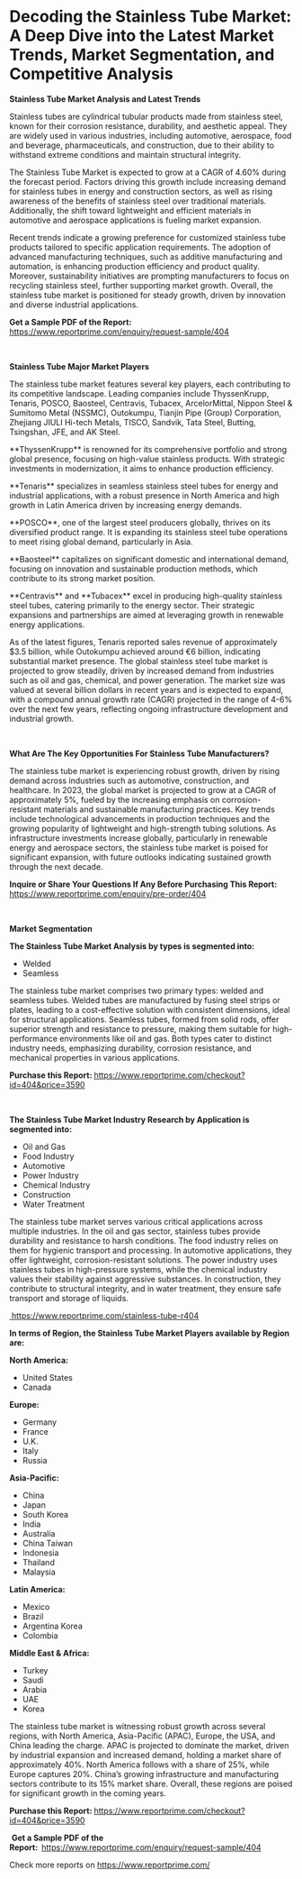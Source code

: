 <p><h1>Decoding the Stainless Tube Market: A Deep Dive into the Latest Market Trends, Market Segmentation, and Competitive Analysis</h1></p><p><strong>Stainless Tube Market Analysis and Latest Trends</strong></p>
<p><p>Stainless tubes are cylindrical tubular products made from stainless steel, known for their corrosion resistance, durability, and aesthetic appeal. They are widely used in various industries, including automotive, aerospace, food and beverage, pharmaceuticals, and construction, due to their ability to withstand extreme conditions and maintain structural integrity.</p><p>The Stainless Tube Market is expected to grow at a CAGR of 4.60% during the forecast period. Factors driving this growth include increasing demand for stainless tubes in energy and construction sectors, as well as rising awareness of the benefits of stainless steel over traditional materials. Additionally, the shift toward lightweight and efficient materials in automotive and aerospace applications is fueling market expansion.</p><p>Recent trends indicate a growing preference for customized stainless tube products tailored to specific application requirements. The adoption of advanced manufacturing techniques, such as additive manufacturing and automation, is enhancing production efficiency and product quality. Moreover, sustainability initiatives are prompting manufacturers to focus on recycling stainless steel, further supporting market growth. Overall, the stainless tube market is positioned for steady growth, driven by innovation and diverse industrial applications.</p></p>
<p><strong>Get a Sample PDF of the Report:&nbsp;</strong> <a href="https://www.reportprime.com/enquiry/request-sample/404?utm_campaign=2189&utm_medium=2&utm_source=Github&utm_content=ia&utm_term=18032025&utm_id=stainless-tube">https://www.reportprime.com/enquiry/request-sample/404</a></p>
<p>&nbsp;</p>
<p><strong>Stainless Tube Major Market Players</strong></p>
<p><p>The stainless tube market features several key players, each contributing to its competitive landscape. Leading companies include ThyssenKrupp, Tenaris, POSCO, Baosteel, Centravis, Tubacex, ArcelorMittal, Nippon Steel & Sumitomo Metal (NSSMC), Outokumpu, Tianjin Pipe (Group) Corporation, Zhejiang JIULI Hi-tech Metals, TISCO, Sandvik, Tata Steel, Butting, Tsingshan, JFE, and AK Steel.</p><p>**ThyssenKrupp** is renowned for its comprehensive portfolio and strong global presence, focusing on high-value stainless products. With strategic investments in modernization, it aims to enhance production efficiency. </p><p>**Tenaris** specializes in seamless stainless steel tubes for energy and industrial applications, with a robust presence in North America and high growth in Latin America driven by increasing energy demands. </p><p>**POSCO**, one of the largest steel producers globally, thrives on its diversified product range. It is expanding its stainless steel tube operations to meet rising global demand, particularly in Asia.</p><p>**Baosteel** capitalizes on significant domestic and international demand, focusing on innovation and sustainable production methods, which contribute to its strong market position.</p><p>**Centravis** and **Tubacex** excel in producing high-quality stainless steel tubes, catering primarily to the energy sector. Their strategic expansions and partnerships are aimed at leveraging growth in renewable energy applications.</p><p>As of the latest figures, Tenaris reported sales revenue of approximately $3.5 billion, while Outokumpu achieved around €6 billion, indicating substantial market presence. The global stainless steel tube market is projected to grow steadily, driven by increased demand from industries such as oil and gas, chemical, and power generation. The market size was valued at several billion dollars in recent years and is expected to expand, with a compound annual growth rate (CAGR) projected in the range of 4-6% over the next few years, reflecting ongoing infrastructure development and industrial growth.</p></p>
<p>&nbsp;</p>
<p><strong>What Are The Key Opportunities For Stainless Tube Manufacturers?</strong></p>
<p><p>The stainless tube market is experiencing robust growth, driven by rising demand across industries such as automotive, construction, and healthcare. In 2023, the global market is projected to grow at a CAGR of approximately 5%, fueled by the increasing emphasis on corrosion-resistant materials and sustainable manufacturing practices. Key trends include technological advancements in production techniques and the growing popularity of lightweight and high-strength tubing solutions. As infrastructure investments increase globally, particularly in renewable energy and aerospace sectors, the stainless tube market is poised for significant expansion, with future outlooks indicating sustained growth through the next decade.</p></p>
<p><strong>Inquire or Share Your Questions If Any Before Purchasing This Report:</strong> <a href="https://www.reportprime.com/enquiry/pre-order/404?utm_campaign=2189&utm_medium=2&utm_source=Github&utm_content=ia&utm_term=18032025&utm_id=stainless-tube">https://www.reportprime.com/enquiry/pre-order/404</a></p>
<p>&nbsp;</p>
<p><strong>Market Segmentation</strong></p>
<p><strong>The Stainless Tube Market Analysis by types is segmented into:</strong></p>
<p><ul><li>Welded</li><li>Seamless</li></ul></p>
<p><p>The stainless tube market comprises two primary types: welded and seamless tubes. Welded tubes are manufactured by fusing steel strips or plates, leading to a cost-effective solution with consistent dimensions, ideal for structural applications. Seamless tubes, formed from solid rods, offer superior strength and resistance to pressure, making them suitable for high-performance environments like oil and gas. Both types cater to distinct industry needs, emphasizing durability, corrosion resistance, and mechanical properties in various applications.</p></p>
<p><strong>Purchase this Report:&nbsp;</strong><a href="https://www.reportprime.com/checkout?id=404&price=3590&utm_campaign=2189&utm_medium=2&utm_source=Github&utm_content=ia&utm_term=18032025&utm_id=stainless-tube">https://www.reportprime.com/checkout?id=404&price=3590</a></p>
<p>&nbsp;</p>
<p><strong>The Stainless Tube Market Industry Research by Application is segmented into:</strong></p>
<p><ul><li>Oil and Gas</li><li>Food Industry</li><li>Automotive</li><li>Power Industry</li><li>Chemical Industry</li><li>Construction</li><li>Water Treatment</li></ul></p>
<p><p>The stainless tube market serves various critical applications across multiple industries. In the oil and gas sector, stainless tubes provide durability and resistance to harsh conditions. The food industry relies on them for hygienic transport and processing. In automotive applications, they offer lightweight, corrosion-resistant solutions. The power industry uses stainless tubes in high-pressure systems, while the chemical industry values their stability against aggressive substances. In construction, they contribute to structural integrity, and in water treatment, they ensure safe transport and storage of liquids.</p></p>
<p><a href="https://www.reportprime.com/stainless-tube-r404?utm_campaign=2189&utm_medium=2&utm_source=Github&utm_content=ia&utm_term=18032025&utm_id=stainless-tube">&nbsp;https://www.reportprime.com/stainless-tube-r404</a></p>
<p><strong>In terms of Region, the Stainless Tube Market Players available by Region are:</strong></p>
<p>
    <p> <strong> North America: </strong>
        <ul>
            <li>United States</li>
            <li>Canada</li>
        </ul>
        </p> 
    <p> <strong> Europe: </strong>
        <ul>
            <li>Germany</li>
            <li>France</li>
            <li>U.K.</li>
            <li>Italy</li>
            <li>Russia</li>
        </ul>
        </p> 
    <p> <strong> Asia-Pacific: </strong>
        <ul>
            <li>China</li>
            <li>Japan</li>
            <li>South Korea</li>
            <li>India</li>
            <li>Australia</li>
            <li>China Taiwan</li>
            <li>Indonesia</li>
            <li>Thailand</li>
            <li>Malaysia</li>
        </ul>
        </p> 
    <p> <strong> Latin America: </strong>
        <ul>
            <li>Mexico</li>
            <li>Brazil</li>
            <li>Argentina Korea</li>
            <li>Colombia</li>
        </ul>
        </p> 
    <p> <strong> Middle East & Africa: </strong>
        <ul>
            <li>Turkey</li>
            <li>Saudi</li>
            <li>Arabia</li>
            <li>UAE</li>
            <li>Korea</li>
        </ul>
    </p>
    </p>
<p><p>The stainless tube market is witnessing robust growth across several regions, with North America, Asia-Pacific (APAC), Europe, the USA, and China leading the charge. APAC is projected to dominate the market, driven by industrial expansion and increased demand, holding a market share of approximately 40%. North America follows with a share of 25%, while Europe captures 20%. China’s growing infrastructure and manufacturing sectors contribute to its 15% market share. Overall, these regions are poised for significant growth in the coming years.</p></p>
<p><strong>Purchase this Report: </strong><a href="https://www.reportprime.com/checkout?id=404&price=3590&utm_campaign=2189&utm_medium=2&utm_source=Github&utm_content=ia&utm_term=18032025&utm_id=stainless-tube">https://www.reportprime.com/checkout?id=404&price=3590</a></p>
<p>&nbsp;<strong>Get a Sample PDF of the Report:&nbsp;&nbsp;</strong><a href="https://www.reportprime.com/enquiry/request-sample/404?utm_campaign=2189&utm_medium=2&utm_source=Github&utm_content=ia&utm_term=18032025&utm_id=stainless-tube">https://www.reportprime.com/enquiry/request-sample/404</a></p>
<p><strong></strong></p>
<p>Check more reports on <a href="https://www.reportprime.com/?utm_campaign=2189&utm_medium=2&utm_source=Github&utm_content=ia&utm_term=18032025&utm_id=stainless-tube">https://www.reportprime.com/</a></p>